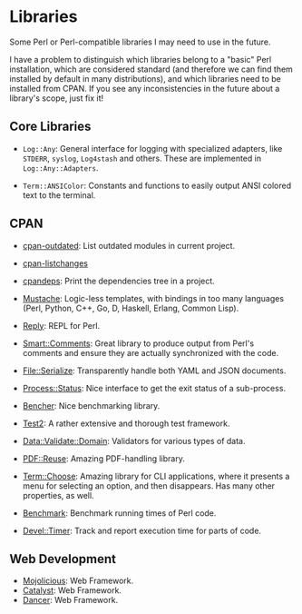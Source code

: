 Libraries
=========

Some Perl or Perl-compatible libraries I may need to use in the future.

I have a problem to distinguish which libraries belong to a "basic"
Perl installation, which are considered standard (and therefore we can
find them installed by default in many distributions), and which libraries
need to be installed from CPAN.  If you see any inconsistencies in the future
about a library's scope, just fix it!

Core Libraries
--------------

 - `Log::Any`:  General interface for logging with specialized adapters,
   like `STDERR`, `syslog`, `Log4stash` and others.  These are implemented
   in `Log::Any::Adapters`.

 - `Term::ANSIColor`:  Constants and functions to easily output ANSI colored
   text to the terminal.


CPAN
----

 - [cpan-outdated](https://metacpan.org/pod/distribution/cpan-outdated/script/cpan-outdated):
   List outdated modules in current project.

 - [cpan-listchanges](https://metacpan.org/pod/distribution/cpan-listchanges/script/cpan-listchanges)

 - [cpandeps](https://metacpan.org/pod/distribution/CPAN-FindDependencies/bin/cpandeps):
   Print the dependencies tree in a project.

 - [Mustache](http://mustache.github.io/):
   Logic-less templates, with bindings in too many languages
   (Perl, Python, C++, Go, D, Haskell, Erlang, Common Lisp).

 - [Reply](https://metacpan.org/module/Reply):
   REPL for Perl.

 - [Smart::Comments](https://metacpan.org/module/Smart::Comments):
   Great library to produce output from Perl's comments and ensure
   they are actually synchronized with the code.

 - [File::Serialize](https://metacpan.org/module/File::Serialize):
   Transparently handle both YAML and JSON documents.

 - [Process::Status](https://metacpan.org/module/Process::Status):
   Nice interface to get the exit status of a sub-process.

 - [Bencher](https://metacpan.org/module/Bencher):
   Nice benchmarking library.

 - [Test2](https://metacpan.org/module/Test2):
   A rather extensive and thorough test framework.

 - [Data::Validate::Domain](https://metacpan.org/module/Data::Validate::Domain):
   Validators for various types of data.

 - [PDF::Reuse](https://metacpan.org/module/PDF::Reuse):
   Amazing PDF-handling library.

 - [Term::Choose](https://metacpan.org/module/Term::Choose):
   Amazing library for CLI applications, where it presents a menu for selecting
   an option, and then disappears.  Has many other properties, as well.

 - [Benchmark](https://metacpan.org/pod/Benchmark):
   Benchmark running times of Perl code.

 - [Devel::Timer](https://metacpan.org/pod/Devel::Timer):
   Track and report execution time for parts of code.


Web Development
---------------

 - [Mojolicious](http://mojolicious.org/):
   Web Framework.
 - [Catalyst](http://www.catalystframework.org/):
   Web Framework.
 - [Dancer](http://www.perldancer.org/):
   Web Framework.

